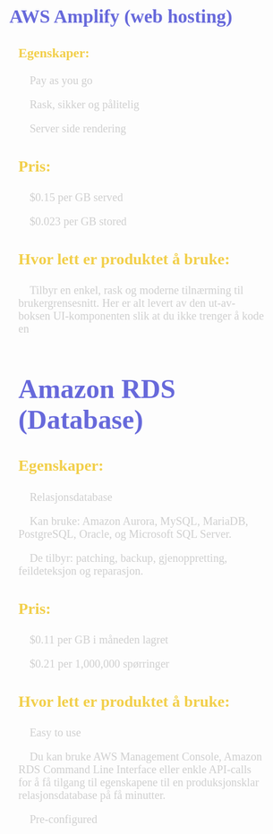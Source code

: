 ﻿
<span style="color: #6769db; font-family: Babas; font-size: 1.2em;">

<div style="margin: 1rem">

# **AWS Amplify (web hosting)**

</span>
</div>

<span style="color: #f2cf4a; font-family: Babas; font-size: 1.2em;">

<div style="margin: 2rem">

### **Egenskaper:**

<span style="color: #cfcfcf">

&nbsp;&nbsp;&nbsp;&nbsp;Pay as you go

&nbsp;&nbsp;&nbsp;&nbsp;Rask, sikker og pålitelig

&nbsp;&nbsp;&nbsp;&nbsp;Server side rendering

<span style="color: #f2cf4a; font-family: Babas; font-size: 1.2em;">

### **Pris:**

</span>

&nbsp;&nbsp;&nbsp;&nbsp;$0.15 per GB served 

&nbsp;&nbsp;&nbsp;&nbsp;$0.023 per GB stored

<span style="color: #f2cf4a; font-family: Babas; font-size: 1.2em;">

### **Hvor lett er produktet å bruke:**

</span>

&nbsp;&nbsp;&nbsp;&nbsp;Tilbyr en enkel, rask og moderne tilnærming til brukergrensesnitt. Her er alt levert av den ut-av-boksen UI-komponenten slik at du ikke trenger å kode en

</span>

<span style="color: #6769db; font-family: Babas; font-size: 1.2em;">

# **Amazon RDS (Database)**

</span>

<span style="color: #f2cf4a; font-family: Babas; font-size: 1.2em;">

### **Egenskaper:**

</span>

<span style="color: #cfcfcf">

&nbsp;&nbsp;&nbsp;&nbsp;Relasjonsdatabase

&nbsp;&nbsp;&nbsp;&nbsp;Kan bruke: Amazon Aurora, MySQL, MariaDB, PostgreSQL, Oracle, og Microsoft SQL Server.

&nbsp;&nbsp;&nbsp;&nbsp;De tilbyr: patching, backup, gjenoppretting, feildeteksjon og reparasjon.

</span>

<span style="color: #f2cf4a; font-family: Babas; font-size: 1.2em;">

### **Pris:**

</span>

<span style="color: #cfcfcf">

&nbsp;&nbsp;&nbsp;&nbsp;$0.11 per GB i måneden lagret

&nbsp;&nbsp;&nbsp;&nbsp;$0.21 per 1,000,000 spørringer

</span>

<span style="color: #f2cf4a; font-family: Babas; font-size: 1.2em;">

### **Hvor lett er produktet å bruke:**

</span>

<span style="color: #cfcfcf">

&nbsp;&nbsp;&nbsp;&nbsp;Easy to use

&nbsp;&nbsp;&nbsp;&nbsp;Du kan bruke AWS Management Console, Amazon RDS Command Line Interface eller enkle API-calls for å få tilgang til egenskapene til en produksjonsklar relasjonsdatabase på få minutter.

&nbsp;&nbsp;&nbsp;&nbsp;Pre-configured


</span>